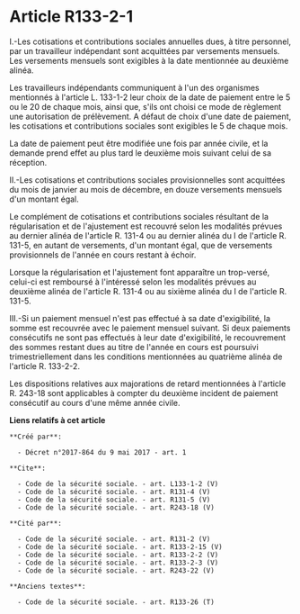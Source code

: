 # Article R133-2-1

I.-Les cotisations et contributions sociales annuelles dues, à titre personnel, par un travailleur indépendant sont
acquittées par versements mensuels. Les versements mensuels sont exigibles à la date mentionnée au deuxième alinéa. 

Les travailleurs indépendants communiquent à l'un des organismes mentionnés à l'article L. 133-1-2 leur choix de la date de
paiement entre le 5 ou le 20 de chaque mois, ainsi que, s'ils ont choisi ce mode de règlement une autorisation de
prélèvement. A défaut de choix d'une date de paiement, les cotisations et contributions sociales sont exigibles le 5 de
chaque mois. 

La date de paiement peut être modifiée une fois par année civile, et la demande prend effet au plus tard le deuxième mois
suivant celui de sa réception. 

II.-Les cotisations et contributions sociales provisionnelles sont acquittées du mois de janvier au mois de décembre, en
douze versements mensuels d'un montant égal. 

Le complément de cotisations et contributions sociales résultant de la régularisation et de l'ajustement est recouvré selon
les modalités prévues au dernier alinéa de l'article R. 131-4 ou au dernier alinéa du I de l'article R. 131-5, en autant de
versements, d'un montant égal, que de versements provisionnels de l'année en cours restant à échoir. 

Lorsque la régularisation et l'ajustement font apparaître un trop-versé, celui-ci est remboursé à l'intéressé selon les
modalités prévues au deuxième alinéa de l'article R. 131-4 ou au sixième alinéa du I de l'article R. 131-5. 

III.-Si un paiement mensuel n'est pas effectué à sa date d'exigibilité, la somme est recouvrée avec le paiement mensuel
suivant. Si deux paiements consécutifs ne sont pas effectués à leur date d'exigibilité, le recouvrement des sommes restant
dues au titre de l'année en cours est poursuivi trimestriellement dans les conditions mentionnées au quatrième alinéa de
l'article R. 133-2-2. 

Les dispositions relatives aux majorations de retard mentionnées à l'article R. 243-18 sont applicables à compter du deuxième
incident de paiement consécutif au cours d'une même année civile.

**Liens relatifs à cet article**

	**Créé par**:

	  - Décret n°2017-864 du 9 mai 2017 - art. 1

	**Cite**:

	  - Code de la sécurité sociale. - art. L133-1-2 (V)
	  - Code de la sécurité sociale. - art. R131-4 (V)
	  - Code de la sécurité sociale. - art. R131-5 (V)
	  - Code de la sécurité sociale. - art. R243-18 (V)

	**Cité par**:

	  - Code de la sécurité sociale. - art. R131-2 (V)
	  - Code de la sécurité sociale. - art. R133-2-15 (V)
	  - Code de la sécurité sociale. - art. R133-2-2 (V)
	  - Code de la sécurité sociale. - art. R133-2-3 (V)
	  - Code de la sécurité sociale. - art. R243-22 (V)

	**Anciens textes**:

	  - Code de la sécurité sociale. - art. R133-26 (T)
